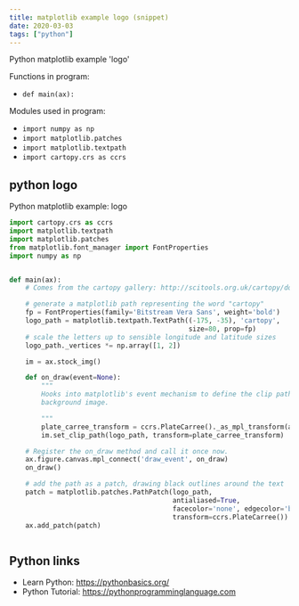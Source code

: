 ```yaml
---
title: matplotlib example logo (snippet)
date: 2020-03-03
tags: ["python"]
---
```

Python matplotlib example 'logo'

Functions in program: 
* `def main(ax):`

Modules used in program: 
* `import numpy as np`
* `import matplotlib.patches`
* `import matplotlib.textpath`
* `import cartopy.crs as ccrs`

## python logo

Python matplotlib example: logo

```python
import cartopy.crs as ccrs
import matplotlib.textpath
import matplotlib.patches
from matplotlib.font_manager import FontProperties
import numpy as np


def main(ax):
    # Comes from the cartopy gallery: http://scitools.org.uk/cartopy/docs/latest/examples/logo.html

    # generate a matplotlib path representing the word "cartopy"
    fp = FontProperties(family='Bitstream Vera Sans', weight='bold')
    logo_path = matplotlib.textpath.TextPath((-175, -35), 'cartopy',
                                             size=80, prop=fp)
    # scale the letters up to sensible longitude and latitude sizes
    logo_path._vertices *= np.array([1, 2])

    im = ax.stock_img()

    def on_draw(event=None):
        """
        Hooks into matplotlib's event mechanism to define the clip path of the
        background image.

        """
        plate_carree_transform = ccrs.PlateCarree()._as_mpl_transform(ax)
        im.set_clip_path(logo_path, transform=plate_carree_transform)

    # Register the on_draw method and call it once now.
    ax.figure.canvas.mpl_connect('draw_event', on_draw)
    on_draw()

    # add the path as a patch, drawing black outlines around the text
    patch = matplotlib.patches.PathPatch(logo_path,
                                         antialiased=True,
                                         facecolor='none', edgecolor='black',
                                         transform=ccrs.PlateCarree())
    ax.add_patch(patch)



```

## Python links

- Learn Python: https://pythonbasics.org/
- Python Tutorial: https://pythonprogramminglanguage.com
